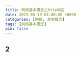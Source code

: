 ```yaml
---
title: 网络基本概念之http响应
date: 2025-05-19 01:00:00 +0800
categories: [网络, 基本概念]
tags: [网络基本概念]
pin: false
---
```


## 2
